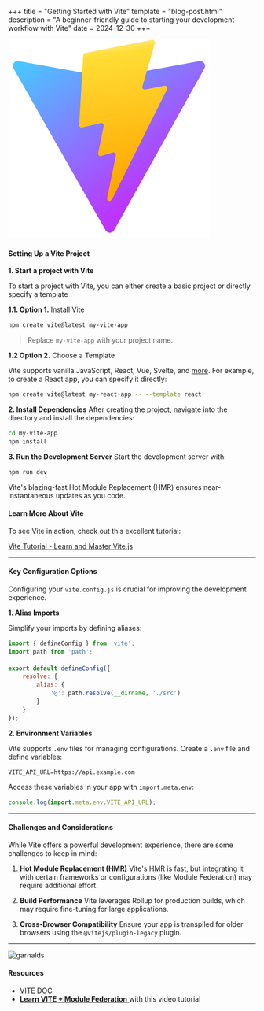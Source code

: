 +++
title = "Getting Started with Vite"
template = "blog-post.html"
description = "A beginner-friendly guide to starting your development workflow with Vite"
date = 2024-12-30
+++

![blog-cover](/images/blog/2024-12-30/vite.png)

<h4><b>Setting Up a Vite Project</b></h4>

**1. Start a project with Vite**

To start a project with Vite, you can either create a basic project or directly specify a template

**1.1. Option 1.** Install Vite

```sh
npm create vite@latest my-vite-app
```
> Replace `my-vite-app` with your project name.

**1.2 Option 2.** Choose a Template

Vite supports vanilla JavaScript, React, Vue, Svelte, and <a href="https://vite.dev/guide/#scaffolding-your-first-vite-project" target="_blank">more</a>. For example, to create a React app, you can specify it directly:

```sh
npm create vite@latest my-react-app -- --template react
```

**2. Install Dependencies**
After creating the project, navigate into the directory and install the dependencies:

```sh
cd my-vite-app
npm install
```
**3. Run the Development Server**
Start the development server with:

```sh
npm run dev
```
Vite's blazing-fast Hot Module Replacement (HMR) ensures near-instantaneous updates as you
code.

<h4><b>Learn More About Vite</b></h4>

To see Vite in action, check out this excellent tutorial:

<div class="video-container">
  <a href="https://www.youtube.com/watch?v=89NJdbYTgJ8" target="_blank">
    <span class="fab fa-youtube"></span> Vite Tutorial - Learn and Master Vite.js
  </a>
</div>

---

<h4><b>Key Configuration Options</b></h4>

Configuring your `vite.config.js` is crucial for improving the development experience.

**1. Alias Imports**

Simplify your imports by defining aliases:

```js
import { defineConfig } from 'vite';
import path from 'path';

export default defineConfig({
    resolve: {
        alias: {
            '@': path.resolve(__dirname, './src')
        }
    }
});
```

**2. Environment Variables**

Vite supports `.env` files for managing configurations. Create a `.env` file and define variables:

```env
VITE_API_URL=https://api.example.com
```
Access these variables in your app with `import.meta.env`:

```js
console.log(import.meta.env.VITE_API_URL);
```

---

<h4><b>Challenges and Considerations</b></h4>
<p>While Vite offers a powerful development experience, there are some challenges to keep in mind:</p>

1. **Hot Module Replacement (HMR)**
Vite's HMR is fast, but integrating it with certain frameworks or configurations (like Module
Federation) may require additional effort.

1. **Build Performance**
Vite leverages Rollup for production builds, which may require fine-tuning for large applications.

1. **Cross-Browser Compatibility**
Ensure your app is transpiled for older browsers using the `@vitejs/plugin-legacy` plugin.

---

![garnalds](/images/blog/general/garlands.png)

<h4>Resources</h4>

- <a target="_blank" href="https://vite.dev/"><span class="fas fa-book"></span> VITE DOC</a>
- <a target="_blank" href="https://www.youtube.com/watch?v=t-nchkL9yIg"> <span class="fab fa-youtube"></span>**Learn VITE + Module Federation** </a> with this video tutorial   
